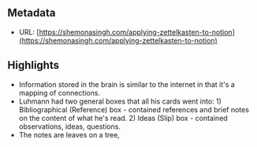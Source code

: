 ## Metadata
* URL: [https://shemonasingh.com/applying-zettelkasten-to-notion](https://shemonasingh.com/applying-zettelkasten-to-notion)

## Highlights
* Information stored in the brain is similar to the internet in that it's a mapping of connections.
* Luhmann had two general boxes that all his cards went into: 1) Bibliographical (Reference) box - contained references and brief notes on the content of what he's read. 2) Ideas (Slip) box - contained observations, ideas, questions.
* The notes are leaves on a tree,